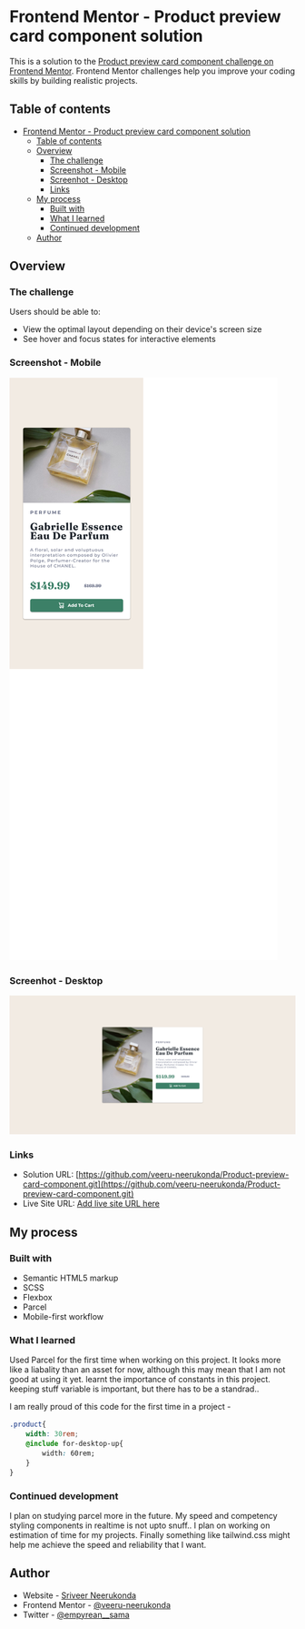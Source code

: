 # Frontend Mentor - Product preview card component solution

This is a solution to the [Product preview card component challenge on Frontend Mentor](https://www.frontendmentor.io/challenges/product-preview-card-component-GO7UmttRfa). Frontend Mentor challenges help you improve your coding skills by building realistic projects.

## Table of contents

- [Frontend Mentor - Product preview card component solution](#frontend-mentor---product-preview-card-component-solution)
  - [Table of contents](#table-of-contents)
  - [Overview](#overview)
    - [The challenge](#the-challenge)
    - [Screenshot - Mobile](#screenshot---mobile)
    - [Screenhot - Desktop](#screenhot---desktop)
    - [Links](#links)
  - [My process](#my-process)
    - [Built with](#built-with)
    - [What I learned](#what-i-learned)
    - [Continued development](#continued-development)
  - [Author](#author)

## Overview

### The challenge

Users should be able to:

- View the optimal layout depending on their device's screen size
- See hover and focus states for interactive elements

### Screenshot - Mobile

![screenshot of the mobile version of this website](./mobile-screenshot.png)

### Screenhot - Desktop

![screenshot of the desktop version of this website](./desktop-screenshot.png)

### Links

- Solution URL: [https://github.com/veeru-neerukonda/Product-preview-card-component.git](https://github.com/veeru-neerukonda/Product-preview-card-component.git)
- Live Site URL: [Add live site URL here]()

## My process

### Built with

- Semantic HTML5 markup
- SCSS
- Flexbox
- Parcel
- Mobile-first workflow

### What I learned

Used Parcel for the first time when working on this project. It looks more like a liabality than an asset for now, although this may mean that I am not good at using it yet. learnt the importance of constants in this project. keeping stuff variable is important, but there has to be a standrad..

I am really proud of this code for the first time in a project -

```css
.product{
    width: 30rem;
    @include for-desktop-up{
        width: 60rem;
    }
}
```

### Continued development

I plan on studying parcel more in the future. My speed and competency styling components in realtime is not upto snuff.. I plan on working on estimation of time for my projects. Finally something like tailwind.css might help me achieve the speed and reliability that I want.

## Author

- Website - [Sriveer Neerukonda](https://veeru-portfolio.netlify.app/)
- Frontend Mentor - [@veeru-neerukonda](https://www.frontendmentor.io/profile/veeru-neerukonda)
- Twitter - [@empyrean__sama](https://twitter.com/empyrean__sama)
